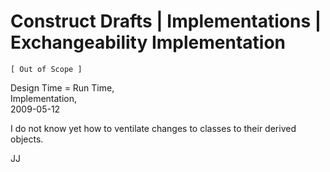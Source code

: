 Construct Drafts | Implementations | Exchangeability Implementation
===================================================================

`[ Out of Scope ]`

Design Time = Run Time,  
Implementation,  
2009-05-12

I do not know yet how to ventilate changes to classes to their derived objects.

JJ
